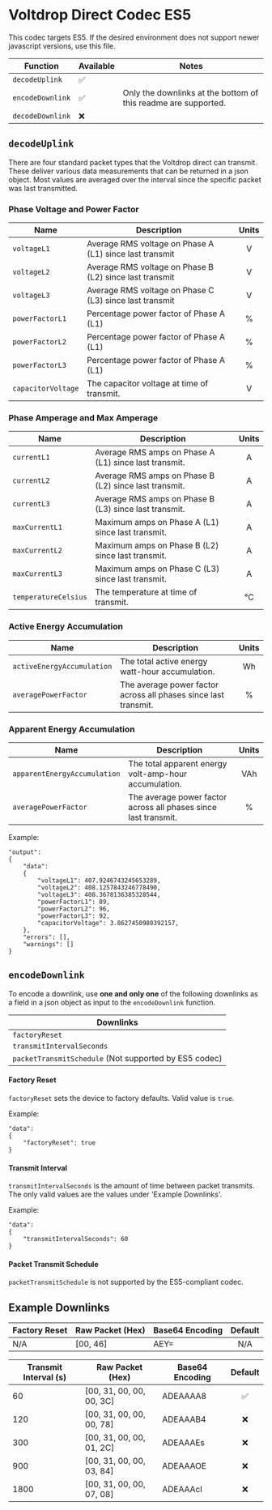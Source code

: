 # Voltdrop Direct Codec ES5

This codec targets ES5. If the desired environment does not support newer javascript versions, use this file.

| Function | Available | Notes |
| --- | --- | --- |
| `decodeUplink`| ✅ | |
| `encodeDownlink`| ✅ | Only the downlinks at the bottom of this readme are supported. |
| `decodeDownlink`| ❌ | |



## `decodeUplink`

There are four standard packet types that the Voltdrop direct can transmit. These deliver
various data measurements that can be returned in a json object. Most values are averaged
over the interval since the specific packet was last transmitted.

### Phase Voltage and Power Factor
| Name | Description | Units |
| --- | --- | :---: |
| `voltageL1` | Average RMS voltage on Phase A (L1) since last transmit | V |
| `voltageL2` | Average RMS voltage on Phase B (L2) since last transmit| V |
| `voltageL3` | Average RMS voltage on Phase C (L3) since last transmit| V |
| `powerFactorL1` | Percentage power factor of Phase A (L1) | % |
| `powerFactorL2` | Percentage power factor of Phase A (L1) | % |
| `powerFactorL3` | Percentage power factor of Phase A (L1) | % |
| `capacitorVoltage` | The capacitor voltage at time of transmit. | V |

### Phase Amperage and Max Amperage
| Name | Description | Units |
| --- | --- | :---: |
| `currentL1` | Average RMS amps on Phase A (L1) since last transmit. | A |
| `currentL2` | Average RMS amps on Phase B (L2) since last transmit. | A |
| `currentL3` | Average RMS amps on Phase B (L3) since last transmit. | A |
| `maxCurrentL1` | Maximum amps on Phase A (L1) since last transmit. | A |
| `maxCurrentL2` | Maximum amps on Phase B (L2) since last transmit. | A |
| `maxCurrentL3` | Maximum amps on Phase C (L3) since last transmit. | A |
| `temperatureCelsius` | The temperature at time of transmit. | °C |

### Active Energy Accumulation
| Name | Description | Units |
| --- | --- | :---: |
| `activeEnergyAccumulation` | The total active energy watt-hour accumulation. | Wh |
| `averagePowerFactor` | The average power factor across all phases since last transmit. | % |

### Apparent Energy Accumulation
| Name | Description | Units |
| --- | --- | :---: |
| `apparentEnergyAccumulation` | The total apparent energy volt-amp-hour accumulation. | VAh |
| `averagePowerFactor` | The average power factor across all phases since last transmit. | % |


Example:
```
"output":
{
    "data":
    {
        "voltageL1": 407.9246743245653289,
        "voltageL2": 408.1257843246778490,
        "voltageL3": 408.3678136385328544,
        "powerFactorL1": 89,
        "powerFactorL2": 96,
        "powerFactorL3": 92,
        "capacitorVoltage": 3.8627450980392157,
    },
    "errors": [],
    "warnings": []
}
```

## `encodeDownlink`

To encode a downlink, use **one and only one** of the following downlinks as a field in a json object as input to the `encodeDownlink` function.

| Downlinks |
| --- |
| `factoryReset` |
| `transmitIntervalSeconds` |
| `packetTransmitSchedule` (Not supported by ES5 codec)|

#### Factory Reset

`factoryReset` sets the device to factory defaults. Valid value is `true`.

Example:
```
"data":
{
    "factoryReset": true
}
```

#### Transmit Interval

`transmitIntervalSeconds` is the amount of time between packet transmits. The only valid values are the values under 'Example Downlinks'.

Example:
```
"data":
{
    "transmitIntervalSeconds": 60
}
```

#### Packet Transmit Schedule

`packetTransmitSchedule` is not supported by the ES5-compliant codec.

## Example Downlinks

| Factory Reset | Raw Packet (Hex) | Base64 Encoding | Default |
| --- | --- | --- | :---: |
| N/A | [00, 46] | AEY= | N/A |

| Transmit Interval (s) | Raw Packet (Hex) | Base64 Encoding | Default |
| --- | --- | --- | :---: |
| 60 | [00, 31, 00, 00, 00, 3C] | ADEAAAA8 | ✅ |
| 120 | [00, 31, 00, 00, 00, 78] | ADEAAAB4 | ❌ |
| 300 | [00, 31, 00, 00, 01, 2C] | ADEAAAEs | ❌ |
| 900 | [00, 31, 00, 00, 03, 84] | ADEAAAOE | ❌ |
| 1800 | [00, 31, 00, 00, 07, 08] | ADEAAAcI | ❌ |

